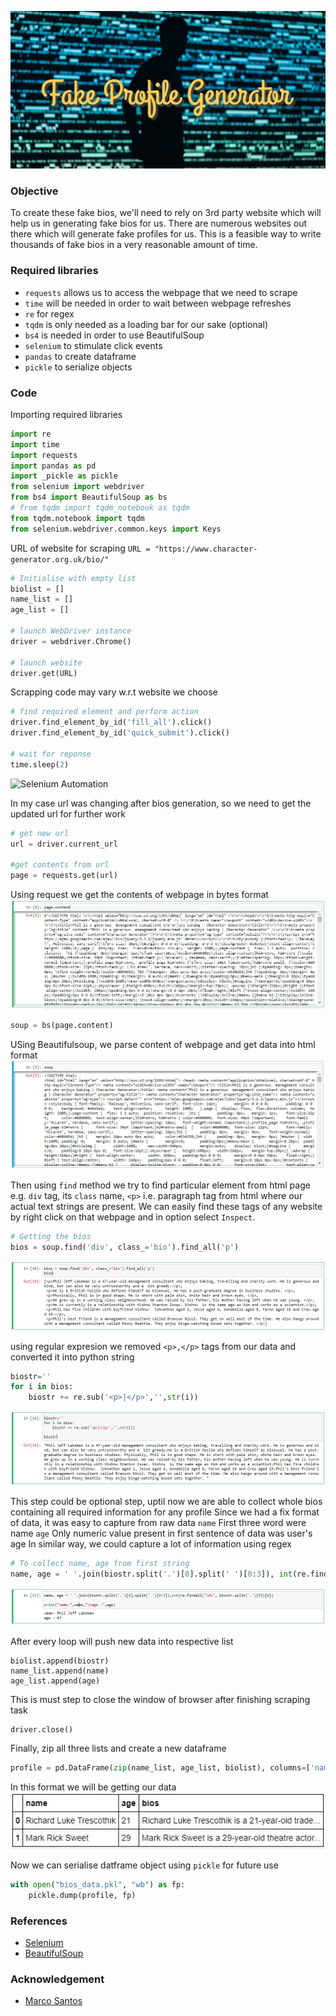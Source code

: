 ![Fake profile generator](/images/banner.jpg)

### Objective
To create these fake bios, we'll need to rely on 3rd party website which will help us in generating fake bios for us. There are numerous websites out there which will generate fake profiles for us. This is a feasible way to write thousands of fake bios in a very reasonable amount of time.

### Required libraries
- `requests` allows us to access the webpage that we need to scrape
- `time` will be needed in order to wait between webpage refreshes
- `re` for regex
- `tqdm` is only needed as a loading bar for our sake (optional)
- `bs4` is needed in order to use BeautifulSoup
- `selenium` to stimulate click events
- `pandas` to create dataframe
- `pickle` to serialize objects

### Code
Importing required libraries
```python
import re
import time
import requests
import pandas as pd
import _pickle as pickle
from selenium import webdriver
from bs4 import BeautifulSoup as bs
# from tqdm import tqdm_notebook as tqdm
from tqdm.notebook import tqdm
from selenium.webdriver.common.keys import Keys
```

URL of website for scraping
```URL = "https://www.character-generator.org.uk/bio/"```

```python
# Initialise with empty list
biolist = []
name_list = []
age_list = []

# launch WebDriver instance
driver = webdriver.Chrome()

# launch website
driver.get(URL)
```

Scrapping code may vary w.r.t website we choose
```python
# find required element and perform action 
driver.find_element_by_id('fill_all').click()
driver.find_element_by_id('quick_submit').click()

# wait for reponse
time.sleep(2)
```
![Selenium Automation](/images/0_automate.gif)

In my case url was changing after bios generation, so we need to get the updated url for further work
```python
# get new url
url = driver.current_url

#get contents from url
page = requests.get(url)
```
Using request we get the contents of webpage in bytes format
![Page contents](/images/1_page.JPG)

```python
soup = bs(page.content)
```

USing Beautifulsoup, we parse content of webpage and get data into html format
![Parsed content](/images/2_soup.JPG)

Then using `find` method we try to find particular element from html page e.g. `div` tag, its `class` name, `<p>` i.e. paragraph tag from html where our actual text strings are present. We can easily find these tags of any website by right click on that webpage and in option select `Inspect`.

```python
# Getting the bios
bios = soup.find('div', class_='bio').find_all('p')
```
![Bios paragragh](/images/3_para.JPG)

using regular expresion we removed `<p>,</p>` tags from our data and converted it into python string
```python
biostr=''
for i in bios:
    biostr += re.sub('<p>|</p>','',str(i))
```
![Bios in string](/images/4_str.JPG)

This step could be optional step, uptil now we are able to collect whole bios containing all required information for any profile
Since we had a fix format of data, it was easy to capture from raw data
`name` First three word were name
`age` Only numeric value present in first sentence of data was user's age
In similar way, we could capture a lot of information using regex
```python
# To collect name, age from first string
name, age = ' '.join(biostr.split('.')[0].split(' ')[0:3]), int(re.findall("\d+", biostr.split('.')[0])[0])
```
![Getting name,age](/images/5_name.JPG)

After every loop will push new data into respective list
```
biolist.append(biostr)
name_list.append(name)
age_list.append(age)
```

This is must step to close the window of browser after finishing scraping task
```
driver.close()
```

Finally, zip all three lists and create a new dataframe
```python
profile = pd.DataFrame(zip(name_list, age_list, biolist), columns=['name','age','bios'])
```

In this format we will be getting our data 
![Bios in string](/images/6_df.JPG)


Now we can serialise datframe object using `pickle` for future use
```python
with open("bios_data.pkl", "wb") as fp:
    pickle.dump(profile, fp)
```

### References
- [Selenium](https://selenium-python.readthedocs.io/getting-started.html)
- [BeautifulSoup](https://www.crummy.com/software/BeautifulSoup/bs4/doc/#quick-start)


### Acknowledgement
- [Marco Santos](https://github.com/marcosan93)

